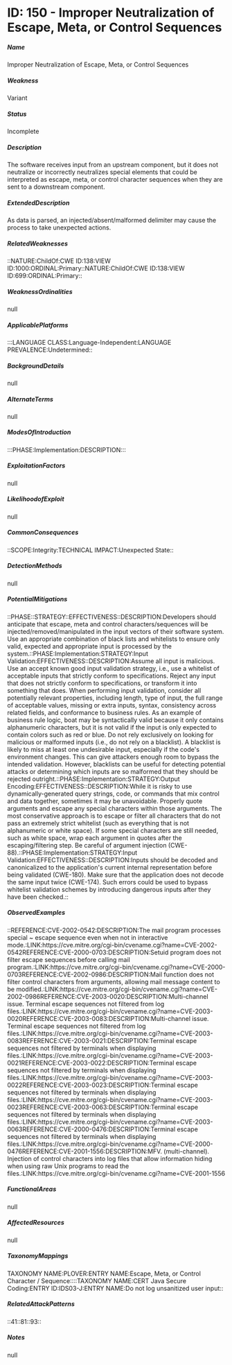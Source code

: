 # ID: 150 - Improper Neutralization of Escape, Meta, or Control Sequences
<h5>Name</h5>Improper Neutralization of Escape, Meta, or Control Sequences
<h5>Weakness</h5>Variant
<h5>Status</h5>Incomplete
<h5>Description</h5>The software receives input from an upstream component, but it does not neutralize or incorrectly neutralizes special elements that could be interpreted as escape, meta, or control character sequences when they are sent to a downstream component.
<h5>ExtendedDescription</h5>As data is parsed, an injected/absent/malformed delimiter may cause the process to take unexpected actions.
<h5>RelatedWeaknesses</h5>::NATURE:ChildOf:CWE ID:138:VIEW ID:1000:ORDINAL:Primary::NATURE:ChildOf:CWE ID:138:VIEW ID:699:ORDINAL:Primary::
<h5>WeaknessOrdinalities</h5>null
<h5>ApplicablePlatforms</h5>:::LANGUAGE CLASS:Language-Independent:LANGUAGE PREVALENCE:Undetermined::
<h5>BackgroundDetails</h5>null
<h5>AlternateTerms</h5>null
<h5>ModesOfIntroduction</h5>:::PHASE:Implementation:DESCRIPTION:::
<h5>ExploitationFactors</h5>null
<h5>LikelihoodofExploit</h5>null
<h5>CommonConsequences</h5>::SCOPE:Integrity:TECHNICAL IMPACT:Unexpected State::
<h5>DetectionMethods</h5>null
<h5>PotentialMitigations</h5>::PHASE::STRATEGY::EFFECTIVENESS::DESCRIPTION:Developers should anticipate that escape, meta and control characters/sequences will be injected/removed/manipulated in the input vectors of their software system. Use an appropriate combination of black lists and whitelists to ensure only valid, expected and appropriate input is processed by the system.::PHASE:Implementation:STRATEGY:Input Validation:EFFECTIVENESS::DESCRIPTION:Assume all input is malicious. Use an accept known good input validation strategy, i.e., use a whitelist of acceptable inputs that strictly conform to specifications. Reject any input that does not strictly conform to specifications, or transform it into something that does. When performing input validation, consider all potentially relevant properties, including length, type of input, the full range of acceptable values, missing or extra inputs, syntax, consistency across related fields, and conformance to business rules. As an example of business rule logic, boat may be syntactically valid because it only contains alphanumeric characters, but it is not valid if the input is only expected to contain colors such as red or blue. Do not rely exclusively on looking for malicious or malformed inputs (i.e., do not rely on a blacklist). A blacklist is likely to miss at least one undesirable input, especially if the code's environment changes. This can give attackers enough room to bypass the intended validation. However, blacklists can be useful for detecting potential attacks or determining which inputs are so malformed that they should be rejected outright.::PHASE:Implementation:STRATEGY:Output Encoding:EFFECTIVENESS::DESCRIPTION:While it is risky to use dynamically-generated query strings, code, or commands that mix control and data together, sometimes it may be unavoidable. Properly quote arguments and escape any special characters within those arguments. The most conservative approach is to escape or filter all characters that do not pass an extremely strict whitelist (such as everything that is not alphanumeric or white space). If some special characters are still needed, such as white space, wrap each argument in quotes after the escaping/filtering step. Be careful of argument injection (CWE-88).::PHASE:Implementation:STRATEGY:Input Validation:EFFECTIVENESS::DESCRIPTION:Inputs should be decoded and canonicalized to the application's current internal representation before being validated (CWE-180). Make sure that the application does not decode the same input twice (CWE-174). Such errors could be used to bypass whitelist validation schemes by introducing dangerous inputs after they have been checked.::
<h5>ObservedExamples</h5>::REFERENCE:CVE-2002-0542:DESCRIPTION:The mail program processes special ~ escape sequence even when not in interactive mode.:LINK:https://cve.mitre.org/cgi-bin/cvename.cgi?name=CVE-2002-0542REFERENCE:CVE-2000-0703:DESCRIPTION:Setuid program does not filter escape sequences before calling mail program.:LINK:https://cve.mitre.org/cgi-bin/cvename.cgi?name=CVE-2000-0703REFERENCE:CVE-2002-0986:DESCRIPTION:Mail function does not filter control characters from arguments, allowing mail message content to be modified.:LINK:https://cve.mitre.org/cgi-bin/cvename.cgi?name=CVE-2002-0986REFERENCE:CVE-2003-0020:DESCRIPTION:Multi-channel issue. Terminal escape sequences not filtered from log files.:LINK:https://cve.mitre.org/cgi-bin/cvename.cgi?name=CVE-2003-0020REFERENCE:CVE-2003-0083:DESCRIPTION:Multi-channel issue. Terminal escape sequences not filtered from log files.:LINK:https://cve.mitre.org/cgi-bin/cvename.cgi?name=CVE-2003-0083REFERENCE:CVE-2003-0021:DESCRIPTION:Terminal escape sequences not filtered by terminals when displaying files.:LINK:https://cve.mitre.org/cgi-bin/cvename.cgi?name=CVE-2003-0021REFERENCE:CVE-2003-0022:DESCRIPTION:Terminal escape sequences not filtered by terminals when displaying files.:LINK:https://cve.mitre.org/cgi-bin/cvename.cgi?name=CVE-2003-0022REFERENCE:CVE-2003-0023:DESCRIPTION:Terminal escape sequences not filtered by terminals when displaying files.:LINK:https://cve.mitre.org/cgi-bin/cvename.cgi?name=CVE-2003-0023REFERENCE:CVE-2003-0063:DESCRIPTION:Terminal escape sequences not filtered by terminals when displaying files.:LINK:https://cve.mitre.org/cgi-bin/cvename.cgi?name=CVE-2003-0063REFERENCE:CVE-2000-0476:DESCRIPTION:Terminal escape sequences not filtered by terminals when displaying files.:LINK:https://cve.mitre.org/cgi-bin/cvename.cgi?name=CVE-2000-0476REFERENCE:CVE-2001-1556:DESCRIPTION:MFV. (multi-channel). Injection of control characters into log files that allow information hiding when using raw Unix programs to read the files.:LINK:https://cve.mitre.org/cgi-bin/cvename.cgi?name=CVE-2001-1556
<h5>FunctionalAreas</h5>null
<h5>AffectedResources</h5>null
<h5>TaxonomyMappings</h5>TAXONOMY NAME:PLOVER:ENTRY NAME:Escape, Meta, or Control Character / Sequence::::TAXONOMY NAME:CERT Java Secure Coding:ENTRY ID:IDS03-J:ENTRY NAME:Do not log unsanitized user input::
<h5>RelatedAttackPatterns</h5>::41::81::93::
<h5>Notes</h5>null

